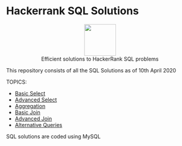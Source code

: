 # Hackerrank SQL Solutions

<p align="center">
    <a href="https://www.hackerrank.com/chitturiarun">
        <img height=85 src="https://d3keuzeb2crhkn.cloudfront.net/hackerrank/assets/styleguide/logo_wordmark-f5c5eb61ab0a154c3ed9eda24d0b9e31.svg">
    </a>
    <br>Efficient solutions to HackerRank SQL problems
</p>

This repository consists of all the SQL Solutions as of 10th April 2020

TOPICS:
* [Basic Select](https://github.com/Chitturiarunkrishna/HackerrankSQL/tree/master/Basic%20Select)
* [Advanced Select](https://github.com/Chitturiarunkrishna/HackerrankSQL/tree/master/Advanced%20Select)
* [Aggregation](https://github.com/Chitturiarunkrishna/HackerrankSQL/tree/master/Aggregation)
* [Basic Join](https://github.com/Chitturiarunkrishna/HackerrankSQL/tree/master/Basic%20Join)
* [Advanced Join](https://github.com/Chitturiarunkrishna/HackerrankSQL/tree/master/Advanced%20Join)
* [Alternative Queries](https://github.com/Chitturiarunkrishna/HackerrankSQL/tree/master/Alternative%20Queries)

SQL solutions are coded using MySQL


